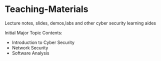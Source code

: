 # Teaching-Materials
Lecture notes, slides, demos,labs and other cyber security learning aides

Initial Major Topic Contents:

- Introduction to Cyber Security
- Network Security
- Software Analysis
